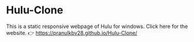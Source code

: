 # Hulu-Clone
This is a static responsive webpage of Hulu for windows.
Click here for the website. 👉 https://pranulkbv28.github.io/Hulu-Clone/
